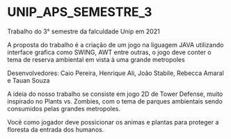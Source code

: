 # UNIP_APS_SEMESTRE_3
Trabalho do 3° semestre da falculdade Unip em 2021

A proposta do trabalho é a criação de um jogo na liguagem JAVA utilizando interface grafica como SWING, AWT entre outras, o jogo deve conter o tema de reserva ambiental em vista à uma grande metropoles

Desenvolvedores: Caio Pereira, Henrique Ali, João Stabile, Rebecca Amaral e Tauan Souza

A ideia do nosso trabalho se consiste em jogo 2D de Tower Defense, muito inspirado no Plants vs. Zombies, com o tema de parques ambientais sendo consumidos pelas grandes metropoles.

Você como jogador deve possicionar os animas e plantas para proteger a floresta da entrada dos humanos.
